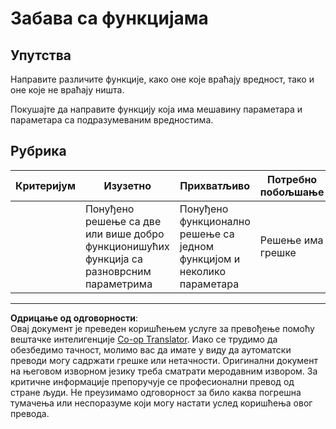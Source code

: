 <!--
CO_OP_TRANSLATOR_METADATA:
{
  "original_hash": "8973f96157680a13e9446e4bb540ee57",
  "translation_date": "2025-08-27T22:10:33+00:00",
  "source_file": "2-js-basics/2-functions-methods/assignment.md",
  "language_code": "sr"
}
-->
# Забава са функцијама

## Упутства

Направите различите функције, како оне које враћају вредност, тако и оне које не враћају ништа.

Покушајте да направите функцију која има мешавину параметара и параметара са подразумеваним вредностима.

## Рубрика

| Критеријум | Изузетно                                                                                 | Прихватљиво                                                     | Потребно побољшање |
| ---------- | ---------------------------------------------------------------------------------------- | ---------------------------------------------------------------- | ------------------ |
|            | Понуђено решење са две или више добро функционишућих функција са разноврсним параметрима   | Понуђено функционално решење са једном функцијом и неколико параметара | Решење има грешке  |

---

**Одрицање од одговорности**:  
Овај документ је преведен коришћењем услуге за превођење помоћу вештачке интелигенције [Co-op Translator](https://github.com/Azure/co-op-translator). Иако се трудимо да обезбедимо тачност, молимо вас да имате у виду да аутоматски преводи могу садржати грешке или нетачности. Оригинални документ на његовом изворном језику треба сматрати меродавним извором. За критичне информације препоручује се професионални превод од стране људи. Не преузимамо одговорност за било каква погрешна тумачења или неспоразуме који могу настати услед коришћења овог превода.